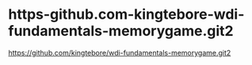 # https-github.com-kingtebore-wdi-fundamentals-memorygame.git2
https://github.com/kingtebore/wdi-fundamentals-memorygame.git2
